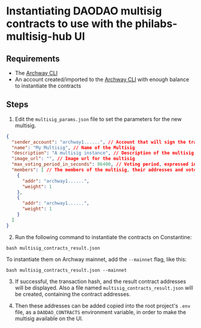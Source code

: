 # Instantiating DAODAO multisig contracts to use with the philabs-multisig-hub UI

## Requirements
- The [Archway CLI](https://github.com/archway-network/archway-cli)
- An account created/imported to the [Archway CLI](https://github.com/archway-network/archway-cli) with enough balance to instantiate the contracts

## Steps
1. Edit the `multisig_params.json` file to set the parameters for the new multisig.
  ```json
  {
    "sender_account": "archway1......", // Account that will sign the transaction, it has to be an existing account in the Archway CLI 
    "name": "My Multisig", // Name of the Multisig
    "description": "A multisig instance", // Description of the multisig
    "image_url": "", // Image url for the multisig
    "max_voting_period_in_seconds": 86400, // Voting period, expressed in seconds
    "members": [ // The members of the multisig, their addresses and vote weight.
      {
        "addr": "archway1......",
        "weight": 1
      },
      {
        "addr": "archway1......",
        "weight": 1
      }
    ]
  }
```

2. Run the following command to instantiate the contracts on Constantine:
  ```
  bash multisig_contracts_result.json
  ```

  To instantiate them on Archway mainnet, add the `--mainnet` flag, like this:
  ```
  bash multisig_contracts_result.json --mainnet
  ```

3. If successful, the transaction hash, and the result contract addresses will be displayed.
Also a file named `multisig_contracts_result.json` will be created, containing the contract addresses.

4. Then these addresses can be added copied into the root project's `.env` file, as a `DAODAO_CONTRACTS` environment variable, in order to make the multisig available on the UI.
